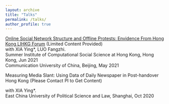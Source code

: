 ```yaml
---
layout: archive
title: "Talks"
permalink: /talks/
author_profile: true
---
```



[Online Social Network Structure and Offline Protests: Envidence From Hong Kong LIHKG Forum](../MyOwnPdf/online_and_offline.pdf) (Limited Content Provided)<br>
with XIA Ying*, LUO Fangzhi.<br>
Summer Institute of Computational Social Science at Hong Kong, Hong Kong, Jun 2021<br>
Communication University of China, Beijing, May 2021

Measuring Media Slant: Using Data of Daily Newspaper in Post-handover Hong Kong (Please Contact PI to Get Content)<br>

with XIA Ying*.<br>
East China University of Political Science and Law, Shanghai, Oct 2020
